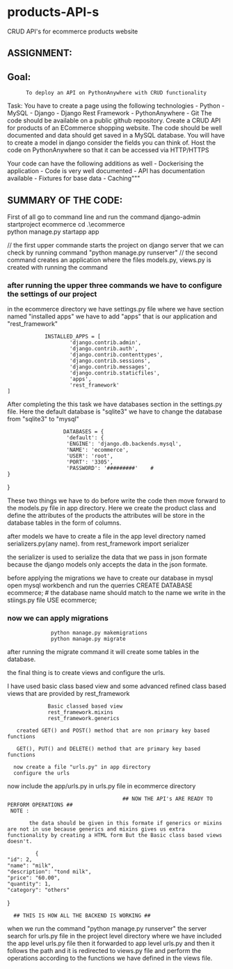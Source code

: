 # products-API-s
CRUD API's for ecommerce products website

## ASSIGNMENT: 

## Goal:
          To deploy an API on PythonAnywhere with CRUD functionality
Task:
          You have to create a page using the following technologies
         - Python
         - MySQL
         - Django
         - Django Rest Framework
         - PythonAnywhere
         - Git
The code should be available on a public github repository.
Create a CRUD API for products of an ECommerce shopping website.
The code should be well documented and data should get saved in a MySQL database.
You will have to create a model in django consider the fields you can think of.
Host the code on PythonAnywhere so that it can be accessed via HTTP/HTTPS

Your code can have the following additions as well
          - Dockerising the application
          - Code is very well documented
          - API has documentation available
          - Fixtures for base data
          - Caching"""
          
          
          




## SUMMARY OF THE CODE:

First of all go to command line and run the command
              django-admin startproject ecommerce
              cd .\ecommerce\
              python manage.py startapp app

// the first upper commande starts the project on django server that we can check by running command "python manage.py runserver"
// the second command creates an application where the files models.py, views.py is created with running the command

### after running the upper three commands we have to configure the settings of our project

in the ecommerce directory we have settings.py file where we have section named "installed apps" we have to add "apps" that is our application and "rest_framework"

                INSTALLED_APPS = [
                        'django.contrib.admin',
                        'django.contrib.auth',
                        'django.contrib.contenttypes',
                        'django.contrib.sessions',
                        'django.contrib.messages',
                        'django.contrib.staticfiles',
                        'apps',
                        'rest_framework'
    ]
 After completing the this task we have databases section in the settings.py file. Here the default database is "sqlite3"
 we have to change the database from "sqlite3" to "mysql"
                      
                      DATABASES = {
                       'default': {
                       'ENGINE': 'django.db.backends.mysql',
                       'NAME': 'ecommerce',
                       'USER': 'root',
                       'PORT': '3305',
                       'PASSWORD': '#########'    #
    }
}

 These two things we have to do before write the code then move forward to the models.py file in app directory.
       Here we create the product class and define the attributes of the products
       the attributes will be store in the database tables in the form of columns.
       
 after models we have to create a file in the app level directory named serializers.py(any name).
 from rest_framework import serializer
 
 the serializer is used to serialize the data that we pass in json formate because the django models only accepts the data in the json formate.
 
 before applying the migrations we have to create our database in mysql 
                  open mysql workbench   and run the querries
                      CREATE DATABASE ecommerce;            # the database name should match to the name we write in the stiings.py file
                      USE ecommerce;
 
 ### now we can apply migrations
 
                  python manage.py makemigrations
                  python manage.py migrate
                  
after running the migrate command it will create some tables in the database.

the final thing is to create views and configure the urls.

I have used basic class based view and some advanced refined class based views that are provided by rest_framework 
                 
                 Basic classed based view
                 rest_framework.mixins
                 rest_framework.generics
                 
       created GET() and POST() method that are non primary key based functions
       
       GET(), PUT() and DELETE() method that are primary key based functions
       
      now create a file "urls.py" in app directory
      configure the urls
      
  now include the app/urls.py in urls.py file in ecommerce directory
  
                                         ## NOW THE API's ARE READY TO PERFORM OPERATIONS ##
     NOTE :
     
           the data should be given in this formate if generics or mixins are not in use because generics and mixins gives us extra functionality by creating a HTML form But the Basic class based views doesn't.
             
             {
    "id": 2,
    "name": "milk",
    "description": "tond milk",
    "price": "60.00",
    "quantity": 1,
    "category": "others"
}
                                         
      
      
      
      ## THIS IS HOW ALL THE BACKEND IS WORKING ##
      
 when we run the command "python manage.py runserver" 
    the server search for urls.py file in the project level directory where we have included the app level urls.py file 
    then it forwarded to app level urls.py and then it follows the path and it is redirected to views.py file and perform the 
    operations according to the functions we have defined in the views file.
